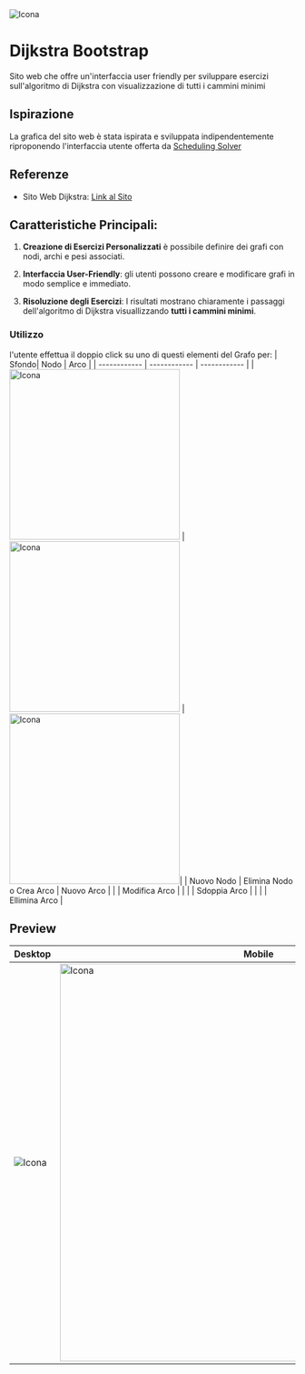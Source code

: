 <img src="https://github.com/vittorioPiotti/Dijkstra/blob/main/desktop.png" alt="Icona" />


# Dijkstra Bootstrap
Sito web che offre un'interfaccia user friendly per sviluppare esercizi sull'algoritmo di Dijkstra con visualizzazione di tutti i cammini minimi

## Ispirazione

La grafica del sito web è stata ispirata e sviluppata indipendentemente riproponendo l'interfaccia utente offerta da [Scheduling Solver](https://process-scheduling-solver.boonsuen.com/)

## Referenze 

- Sito Web Dijkstra: [Link al Sito](https://7khz9k.csb.app/Dijkstra)

 

## Caratteristiche Principali:

1. **Creazione di Esercizi Personalizzati** è possibile definire dei grafi con nodi, archi e pesi associati.

2. **Interfaccia User-Friendly**: gli utenti possono creare e modificare grafi in modo semplice e immediato.

3. **Risoluzione degli Esercizi**: I risultati mostrano chiaramente i passaggi dell'algoritmo di Dijkstra visuallizzando **tutti i cammini minimi**.


### Utilizzo

l'utente effettua il doppio click su uno di questi elementi del Grafo per:
| Sfondo| Nodo | Arco |
| ------------ | ------------ | ------------ |
| <img src="https://github.com/vittorioPiotti/Dijkstra/blob/main/clickSfondo.png" alt="Icona" width="300"/> | <img src="https://github.com/vittorioPiotti/Dijkstra/blob/main/clickNodo.png" alt="Icona" width="300"/> | <img src="https://github.com/vittorioPiotti/Dijkstra/blob/main/clickArco.png" alt="Icona" width="300"/>|
| Nuovo Nodo | Elimina Nodo o Crea Arco | Nuovo Arco
|  |  | Modifica Arco |
|  |  | Sdoppia Arco |
|  |  | Ellimina Arco |

## Preview

| Desktop | Mobile|
 ------------ | ------------ |
| <img src="https://github.com/vittorioPiotti/Dijkstra/blob/main/desktop.png" alt="Icona"/> | <img src="https://github.com/vittorioPiotti/Dijkstra/blob/main/Mobile.png" alt="Icona" width="700"/> | 



